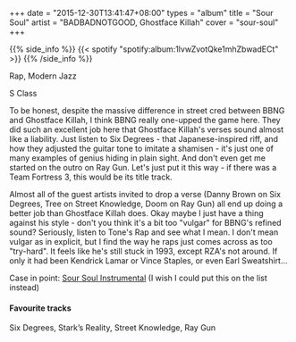 +++
date = "2015-12-30T13:41:47+08:00"
types = "album"
title = "Sour Soul"
artist = "BADBADNOTGOOD, Ghostface Killah"
cover = "sour-soul"
+++

{{% side_info %}}
{{< spotify "spotify:album:1lvwZvotQke1mhZbwadECt" >}}
{{% /side_info %}}

Rap, Modern Jazz

S Class

To be honest, despite the massive difference in street cred between BBNG and Ghostface Killah, I think BBNG really one-upped the game here. They did such an excellent job here that Ghostface Killah's verses sound almost like a liability. Just listen to Six Degrees - that Japanese-inspired riff, and how they adjusted the guitar tone to imitate a shamisen - it's just one of many examples of genius hiding in plain sight. And don't even get me started on the outro on Ray Gun. Let's just put it this way - if there was a Team Fortress 3, this would be its title track.

Almost all of the guest artists invited to drop a verse (Danny Brown on Six Degrees, Tree on Street Knowledge, Doom on Ray Gun) all end up doing a better job than Ghostface Killah does. Okay maybe I just have a thing against his style - don't you think it's a bit too "vulgar" for BBNG's refined sound? Seriously, listen to Tone's Rap and see what I mean. I don't mean vulgar as in explicit, but I find the way he raps just comes across as too "try-hard". It feels like he's still stuck in 1993, except RZA's not around. If only it had been Kendrick Lamar or Vince Staples, or even Earl Sweatshirt...

Case in point: [Sour Soul Instrumental](https://www.youtube.com/watch?v=RW3li2XWgoM) (I wish I could put this on the list instead)

#### Favourite tracks

Six Degrees, Stark’s Reality, Street Knowledge, Ray Gun